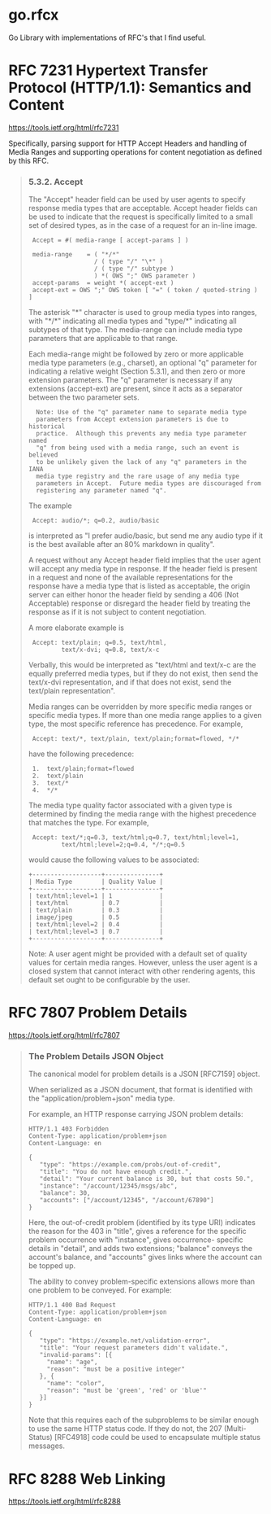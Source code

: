 # go.rfcx

Go Library with implementations of RFC's that I find useful.

# RFC 7231 Hypertext Transfer Protocol (HTTP/1.1): Semantics and Content

https://tools.ietf.org/html/rfc7231

Specifically, parsing support for HTTP Accept Headers and handling of Media Ranges and supporting operations for
content negotiation as defined by this RFC.

> ### 5.3.2.  Accept
>
>    The "Accept" header field can be used by user agents to specify
>    response media types that are acceptable.  Accept header fields can
>    be used to indicate that the request is specifically limited to a
>    small set of desired types, as in the case of a request for an
>    in-line image.
>
>      Accept = #( media-range [ accept-params ] )
>
>      media-range    = ( "*/*"
>                       / ( type "/" "\*" )
>                       / ( type "/" subtype )
>                       ) *( OWS ";" OWS parameter )
>      accept-params  = weight *( accept-ext )
>      accept-ext = OWS ";" OWS token [ "=" ( token / quoted-string ) ]
>
>    The asterisk "\*" character is used to group media types into ranges,
>    with "\*/\*" indicating all media types and "type/\*" indicating all
>    subtypes of that type.  The media-range can include media type
>    parameters that are applicable to that range.
>
>    Each media-range might be followed by zero or more applicable media
>    type parameters (e.g., charset), an optional "q" parameter for
>    indicating a relative weight (Section 5.3.1), and then zero or more
>    extension parameters.  The "q" parameter is necessary if any
>    extensions (accept-ext) are present, since it acts as a separator
>    between the two parameter sets.
>
>       Note: Use of the "q" parameter name to separate media type
>       parameters from Accept extension parameters is due to historical
>       practice.  Although this prevents any media type parameter named
>       "q" from being used with a media range, such an event is believed
>       to be unlikely given the lack of any "q" parameters in the IANA
>       media type registry and the rare usage of any media type
>       parameters in Accept.  Future media types are discouraged from
>       registering any parameter named "q".
>
>    The example
>
>      Accept: audio/*; q=0.2, audio/basic
>
>    is interpreted as "I prefer audio/basic, but send me any audio type
>    if it is the best available after an 80% markdown in quality".
>
>    A request without any Accept header field implies that the user agent
>    will accept any media type in response.  If the header field is
>    present in a request and none of the available representations for
>    the response have a media type that is listed as acceptable, the
>    origin server can either honor the header field by sending a 406 (Not
>    Acceptable) response or disregard the header field by treating the
>    response as if it is not subject to content negotiation.
>
>    A more elaborate example is
>
>      Accept: text/plain; q=0.5, text/html,
>              text/x-dvi; q=0.8, text/x-c
>
>    Verbally, this would be interpreted as "text/html and text/x-c are
>    the equally preferred media types, but if they do not exist, then
>    send the text/x-dvi representation, and if that does not exist, send
>    the text/plain representation".
>
>    Media ranges can be overridden by more specific media ranges or
>    specific media types.  If more than one media range applies to a
>    given type, the most specific reference has precedence.  For example,
>
>      Accept: text/*, text/plain, text/plain;format=flowed, */*
>
>    have the following precedence:
>
>      1.  text/plain;format=flowed
>      2.  text/plain
>      3.  text/*
>      4.  */*
>
>    The media type quality factor associated with a given type is
>    determined by finding the media range with the highest precedence
>    that matches the type.  For example,
>
>      Accept: text/*;q=0.3, text/html;q=0.7, text/html;level=1,
>              text/html;level=2;q=0.4, */*;q=0.5
>
>    would cause the following values to be associated:
>
>    ```
>    +-------------------+---------------+
>    | Media Type        | Quality Value |
>    +-------------------+---------------+
>    | text/html;level=1 | 1             |
>    | text/html         | 0.7           |
>    | text/plain        | 0.3           |
>    | image/jpeg        | 0.5           |
>    | text/html;level=2 | 0.4           |
>    | text/html;level=3 | 0.7           |
>    +-------------------+---------------+
>    ```
>
>    Note: A user agent might be provided with a default set of quality
>    values for certain media ranges.  However, unless the user agent is a
>    closed system that cannot interact with other rendering agents, this
>    default set ought to be configurable by the user.

# RFC 7807 Problem Details

https://tools.ietf.org/html/rfc7807

> ### The Problem Details JSON Object
>
>
> The canonical model for problem details is a JSON [RFC7159] object.
>
>    When serialized as a JSON document, that format is identified with
>    the "application/problem+json" media type.
>
>    For example, an HTTP response carrying JSON problem details:
>
>    ```
>    HTTP/1.1 403 Forbidden
>    Content-Type: application/problem+json
>    Content-Language: en
>
>    {
>       "type": "https://example.com/probs/out-of-credit",
>       "title": "You do not have enough credit.",
>       "detail": "Your current balance is 30, but that costs 50.",
>       "instance": "/account/12345/msgs/abc",
>       "balance": 30,
>       "accounts": ["/account/12345", "/account/67890"]
>    }
>    ```
>
>    Here, the out-of-credit problem (identified by its type URI)
>    indicates the reason for the 403 in "title", gives a reference for
>    the specific problem occurrence with "instance", gives occurrence-
>    specific details in "detail", and adds two extensions; "balance"
>    conveys the account's balance, and "accounts" gives links where the
>    account can be topped up.
>
>    The ability to convey problem-specific extensions allows more than
>    one problem to be conveyed.  For example:
>
>    ```
>    HTTP/1.1 400 Bad Request
>    Content-Type: application/problem+json
>    Content-Language: en
>
>    {
>       "type": "https://example.net/validation-error",
>       "title": "Your request parameters didn't validate.",
>       "invalid-params": [{
>         "name": "age",
>         "reason": "must be a positive integer"
>       }, {
>         "name": "color",
>         "reason": "must be 'green', 'red' or 'blue'"
>       }]
>    }
>    ```
>
>    Note that this requires each of the subproblems to be similar enough
>    to use the same HTTP status code.  If they do not, the 207 (Multi-
>    Status) [RFC4918] code could be used to encapsulate multiple status
>    messages.

# RFC 8288 Web Linking

https://tools.ietf.org/html/rfc8288